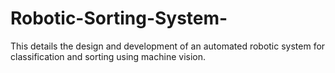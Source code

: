 # Robotic-Sorting-System-
This details the design and development of an automated robotic system for classification and sorting using machine vision.
